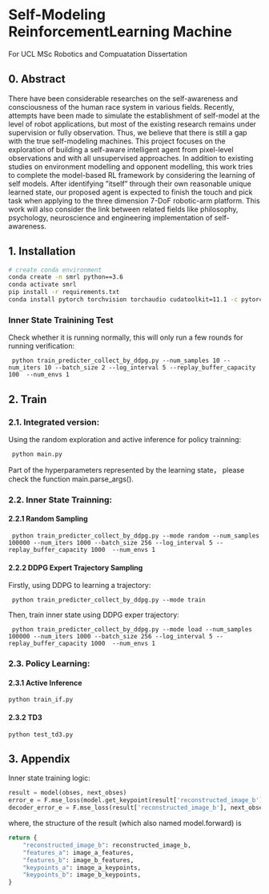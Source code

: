 # Self-Modeling ReinforcementLearning Machine
For UCL MSc Robotics and Compuatation Dissertation


## 0. Abstract
There have been considerable researches on the self-awareness and consciousness of the human race system in various fields. Recently, attempts have been made to simulate the establishment of self-model at the level of robot applications, but most of the existing research remains under supervision or fully observation. Thus, we believe that there is still a gap with the true self-modeling machines. This project focuses on the exploration of building a self-aware intelligent agent from pixel-level observations and with all unsupervised approaches. In addition to existing studies on environment modelling and opponent modelling, this work tries to complete the model-based RL framework by considering the learning of self models. After identifying ”itself” through their own reasonable unique learned state, our proposed agent is expected to finish the touch and pick task when applying to the three dimension 7-DoF robotic-arm platform. This work will also consider the link between related fields like philosophy, psychology, neuroscience and engineering implementation of self-awareness.


## 1. Installation


``` Bash
# create conda environment
conda create -n smrl python==3.6
conda activate smrl
pip install -r requirements.txt
conda install pytorch torchvision torchaudio cudatoolkit=11.1 -c pytorch -c nvidia
```

### Inner State Trainining Test
Check whether it is running normally, this will only run a few rounds for running verification:
```
 python train_predicter_collect_by_ddpg.py --num_samples 10 --num_iters 10 --batch_size 2 --log_interval 5 --replay_buffer_capacity 100  --num_envs 1
```

## 2. Train

### 2.1. Integrated version:
Using the random exploration and active inference for policy trainning:
```
 python main.py 
```
Part of the hyperparameters represented by the learning state， please check the function main.parse_args().
###  2.2. Inner State Trainning:

#### 2.2.1 Random Sampling

```
 python train_predicter_collect_by_ddpg.py --mode random --num_samples 100000 --num_iters 1000 --batch_size 256 --log_interval 5 --replay_buffer_capacity 1000  --num_envs 1
```

#### 2.2.2 DDPG Expert Trajectory Sampling

Firstly, using DDPG to learning a trajectory:
```
 python train_predicter_collect_by_ddpg.py --mode train
 ```
 
Then, train inner state using DDPG exper trajectory:
```
 python train_predicter_collect_by_ddpg.py --mode load --num_samples 100000 --num_iters 1000 --batch_size 256 --log_interval 5 --replay_buffer_capacity 1000  --num_envs 1
```


### 2.3. Policy Learning:
#### 2.3.1 Active Inference
```
python train_if.py
```
#### 2.3.2 TD3
```
python test_td3.py
```



## 3. Appendix
Inner state training logic:
```python
result = model(obses, next_obses)
error_e = F.mse_loss(model.get_keypoint(result['reconstructed_image_b'])["centers"], result['keypoints_b']["centers"])
decoder_error_e = F.mse_loss(result['reconstructed_image_b'], next_obses)
```
where, the structure of the result (which also named model.forward) is 
```python
return {
    "reconstructed_image_b": reconstructed_image_b,
    "features_a": image_a_features,
    "features_b": image_b_features,
    "keypoints_a": image_a_keypoints,
    "keypoints_b": image_b_keypoints,
}
```


